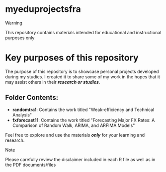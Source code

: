 # myeduprojectsfra

> [!WARNING]
> This repository contains materials intended for educational and instructional purposes only


# Key purposes of this repository 
The purpose of this repository is to showcase personal projects developed during my studies. I created it to share some of my work in the hopes that it may assist others in their ***research or studies***.

## Folder Contents:

- **randomtra1**: Contains the work titled "Weak-efficiency and Technical Analysis"
- **fxforecast11**: Contains the work titled "Forecasting Major FX Rates: A Comparison of Random Walk, ARIMA, and ARFIMA Models"

Feel free to explore and use the materials ***only*** for your learning and research.

> [!NOTE]
> Please carefully review the disclaimer included in each R file as well as in the PDF documents/files
